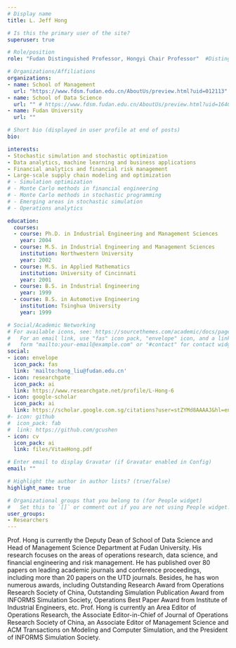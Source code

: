 ```yaml
---
# Display name
title: L. Jeff Hong

# Is this the primary user of the site?
superuser: true

# Role/position
role: "Fudan Distinguished Professor, Hongyi Chair Professor"  #Distinguished Professor & Hongyi Chair Professor

# Organizations/Affiliations
organizations:
- name: School of Management
  url: "https://www.fdsm.fudan.edu.cn/AboutUs/preview.html?uid=012113"
- name: School of Data Science
  url: "" # https://www.fdsm.fudan.edu.cn/AboutUs/preview.html?uid=164011"
- name: Fudan University
  url: ""

# Short bio (displayed in user profile at end of posts)
bio:

interests:
- Stochastic simulation and stochastic optimization
- Data analytics, machine learning and business applications
- Financial analytics and financial risk management
- Large-scale supply chain modeling and optimization
# - Simulation optimization
# - Monte Carlo methods in financial engineering
# - Monte Carlo methods in stochastic programming
# - Emerging areas in stochastic simulation
# - Operations analytics

education:
  courses:
  - course: Ph.D. in Industrial Engineering and Management Sciences
    year: 2004
  - course: M.S. in Industrial Engineering and Management Sciences
    institution: Northwestern University
    year: 2002
  - course: M.S. in Applied Mathematics
    institution: University of Cincinnati
    year: 2001
  - course: B.S. in Industrial Engineering
    year: 1999
  - course: B.S. in Automotive Engineering
    institution: Tsinghua University
    year: 1999

# Social/Academic Networking
# For available icons, see: https://sourcethemes.com/academic/docs/page-builder/#icons
#   For an email link, use "fas" icon pack, "envelope" icon, and a link in the
#   form "mailto:your-email@example.com" or "#contact" for contact widget.
social:
- icon: envelope
  icon_pack: fas
  link: 'mailto:hong_liu@fudan.edu.cn'
- icon: researchgate
  icon_pack: ai
  link: https://www.researchgate.net/profile/L-Hong-6
- icon: google-scholar
  icon_pack: ai
  link: https://scholar.google.com.sg/citations?user=stZYMd8AAAAJ&hl=en
#- icon: github
#  icon_pack: fab
#  link: https://github.com/gcushen
- icon: cv
  icon_pack: ai
  link: files/VitaeHong.pdf

# Enter email to display Gravatar (if Gravatar enabled in Config)
email: ""

# Highlight the author in author lists? (true/false)
highlight_name: true

# Organizational groups that you belong to (for People widget)
#   Set this to `[]` or comment out if you are not using People widget.
user_groups:
- Researchers
---
```


<!-- 洪流（L. Jeff Hong），复旦大学特聘教授、大数据学院和管理学院双聘教授，管理学院弘毅讲席教授，博士生导师，复旦大学大数据学院副院长、管理学院管理科学系系主任，曾任香港科技大学工业工程及物流管理系教授，香港城市大学商学院讲席教授（Chair Professor）。目前任运筹学领域顶尖期刊《Operations Research》的领域主编和管理科学领域顶尖期刊《Management Science》的副主编，Journal of Operations Research Society of China 副总编辑（Associate Editor-in-Chief），INFORMS  Simulation Society主席。曾获得中国运筹学会运筹研究奖、美国运筹学与管理科学学会（INFORMS）青年论文奖、INFORMS仿真分会最佳出版物奖、美国工业工程师学会（IIE）运营类最佳论文奖等。 -->
Prof. Hong is currently the Deputy Dean of School of Data Science and Head of Management Science Department at Fudan  University. His research focuses on the areas of operations research, data science, and financial engineering and risk management. He has published over 80 papers on leading academic journals and conference proceedings, including more than 20 papers on the UTD journals. Besides, he has won numerous awards, including Outstanding Research Award from Operations Research Society of China, Outstanding Simulation Publication Award from INFORMS Simulation Society, Operations Best Paper Award from Institute of Industrial Engineers, etc. Prof. Hong is currently an Area Editor of Operations Research, the Associate Editor-in-Chief of Journal of Operations Research Society of China, an Associate Editor of Management Science and ACM Transactions on Modeling and Computer Simulation, and the President of INFORMS Simulation Society.
